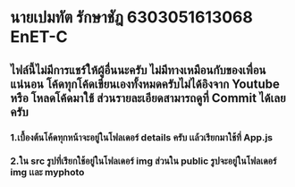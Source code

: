 # นายเปมทัต รักษาชัฎ 6303051613068 EnET-C

## ไฟล์นี้ไม่มีการแชร์ให้ผู้อื่นนะครับ ไม่มีทางเหมือนกับของเพื่อนแน่นอน โค้ดทุกโค้ดเขียนเองทั้งหมดครับไม่ได้อิงจาก Youtube หรือ โหลดโค้ดมาใช้ ส่วนรายละเอียดสามารถดูที่ Commit ได้เลยครับ

### 1.เบื้องต้นโค้ดทุกหน้าจะอยู่ในโฟลเดอร์ details ครับ เเล้วเรียกมาใช้ที่ App.js

### 2.ใน src รูปที่เรียกใช้อยู่ในโฟลเดอร์ img ส่วนใน public รูปจะอยู่ในโฟลเดอร์ img เเละ myphoto
